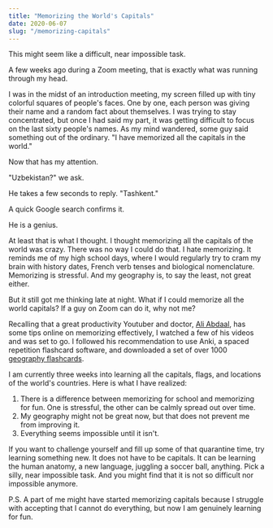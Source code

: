 ```yaml
---
title: "Memorizing the World's Capitals"
date: 2020-06-07
slug: "/memorizing-capitals"
---
```


This might seem like a difficult, near impossible task. 

A few weeks ago during a Zoom meeting, that is exactly what was running through my head.

I was in the midst of an introduction meeting, my screen filled up with tiny colorful squares of people's faces. One by one, each person was giving their name and a random fact about themselves. I was trying to stay concentrated, but once I had said my part, it was getting difficult to focus on the last sixty people's names. As my mind wandered, some guy said something out of the ordinary. "I have memorized all the capitals in the world."

Now that has my attention.

"Uzbekistan?" we ask.

He takes a few seconds to reply. "Tashkent."

A quick Google search confirms it.

He is a genius.

At least that is what I thought. I thought memorizing all the capitals of the world was crazy. There was no way I could do that. I hate memorizing. It reminds me of my high school days, where I would regularly try to cram my brain with history dates, French verb tenses and biological nomenclature. Memorizing is stressful. And my geography is, to say the least, not great either.

But it still got me thinking late at night. What if I could memorize all the world capitals? If a guy on Zoom can do it, why not me?

Recalling that a great productivity Youtuber and doctor, [Ali Abdaal](https://aliabdaal.com/), has some tips online on memorizing effectively, I watched a few of his videos and was set to go.
I followed his recommendation to use Anki, a spaced repetition flashcard software, and downloaded a set of over 1000 [geography flashcards](https://ankiweb.net/shared/info/2109889812).

I am currently three weeks into learning all the capitals, flags, and locations of the world's countries. Here is what I have realized:
1. There is a difference between memorizing for school and memorizing for fun. One is stressful, the other can be calmly spread out over time.
2. My geography might not be great now, but that does not prevent me from improving it.
3. Everything seems impossible until it isn't.

If you want to challenge yourself and fill up some of that quarantine time, try learning something new. It does not have to be capitals. It can be learning the human anatomy, a new language, juggling a soccer ball, anything. Pick a silly, near impossible task. And you might find that it is not so difficult nor impossible anymore.

P.S. A part of me might have started memorizing capitals because I struggle with accepting that I cannot do everything, but now I am genuinely learning for fun.